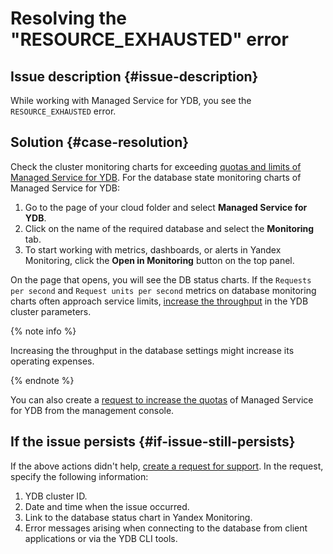 # Resolving the "RESOURCE_EXHAUSTED" error



## Issue description {#issue-description}

While working with Managed Service for YDB, you see the `RESOURCE_EXHAUSTED` error.

## Solution {#case-resolution}

Check the cluster monitoring charts for exceeding [quotas and limits of Managed Service for YDB](../../../ydb/concepts/limits.md).
For the database state monitoring charts of Managed Service for YDB:

1. Go to the page of your cloud folder and select **Managed Service for YDB**.
2. Click on the name of the required database and select the **Monitoring** tab.
3. To start working with metrics, dashboards, or alerts in Yandex Monitoring, click the **Open in Monitoring** button on the top panel.

On the page that opens, you will see the DB status charts.
If the `Requests per second` and `Request units per second` metrics on database monitoring charts often approach service limits, [increase the throughput](../../../ydb/operations/manage-databases#update-db-serverless) in the YDB cluster parameters.

{% note info %}

Increasing the throughput in the database settings might increase its operating expenses.

{% endnote %}

You can also create a [request to increase the quotas](https://console.cloud.yandex.com/cloud?section=quotas) of Managed Service for YDB from the management console.

## If the issue persists {#if-issue-still-persists}

If the above actions didn't help, [create a request for support](https://console.cloud.yandex.ru/support?section=contact).
In the request, specify the following information:

1. YDB cluster ID.
2. Date and time when the issue occurred.
3. Link to the database status chart in Yandex Monitoring.
4. Error messages arising when connecting to the database from client applications or via the YDB CLI tools.
